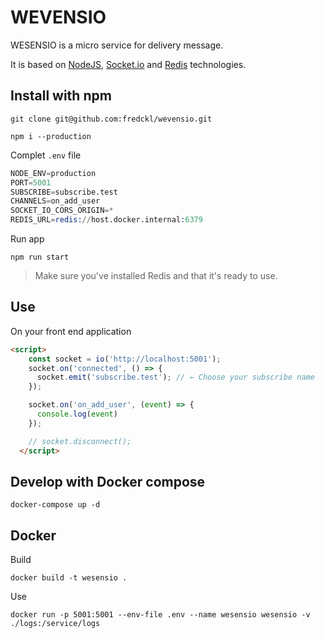 # WEVENSIO

WESENSIO is a micro service for delivery message.

It is based on [NodeJS](https://nodejs.org/en), [Socket.io](https://socket.io) and [Redis](https://redis.io) technologies.

## Install with npm

```shell
git clone git@github.com:fredckl/wevensio.git

npm i --production
```

Complet `.env` file

```s
NODE_ENV=production
PORT=5001
SUBSCRIBE=subscribe.test
CHANNELS=on_add_user
SOCKET_IO_CORS_ORIGIN=*
REDIS_URL=redis://host.docker.internal:6379
```

Run app

```shell
npm run start
```

> Make sure you've installed Redis and that it's ready to use.

## Use

On your front end application

```html
<script>
    const socket = io('http://localhost:5001');
    socket.on('connected', () => {
      socket.emit('subscribe.test'); // ← Choose your subscribe name
    });

    socket.on('on_add_user', (event) => {
      console.log(event)
    });

    // socket.disconnect();
  </script>
```

## Develop with Docker compose

```shell
docker-compose up -d
```

## Docker

Build

```shell
docker build -t wesensio .
```

Use

```shell
docker run -p 5001:5001 --env-file .env --name wesensio wesensio -v ./logs:/service/logs
```
